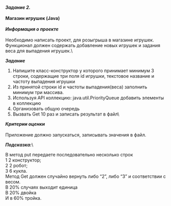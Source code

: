 ***Задание 2.***\
\
****Магазин игрушек (Java)****\
\
***Информация о проекте***\
\
Необходимо написать проект, для розыгрыша в магазине игрушек. Функционал
должен содержать добавление новых игрушек и задания веса для выпадения
игрушек.\

***Задание***
1) Напишите класс-конструктор у которого принимает минимум 3 строки,
   содержащие три поля id игрушки, текстовое название и частоту выпадения
   игрушки
2) Из принятой строки id и частоты выпадения(веса) заполнить минимум три
   массива.
3) Используя API коллекцию: java.util.PriorityQueue добавить элементы в
   коллекцию
4) Организовать общую очередь 
5) Вызвать Get 10 раз и записать результат в
   файл\

***Критерии оценки***\
\
Приложение должно запускаться, записывать значения в файл.

***Подсказка:***\

В метод put передаете последовательно несколько строк\
1 2 конструктор;\
2 2 робот;\
3 6 кукла.\
Метод Get должен случайно вернуть либо “2”, либо “3” и соответствии с весом.\
В 20% случаях выходит единица\
В 20% двойка\
И в 60% тройка.